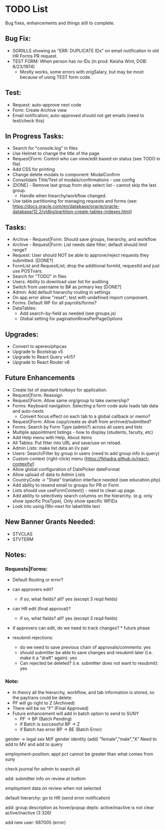 # TODO List
Bug fixes, enhancements and things still to complete.

## Bug Fix:
  * SGRIILLS showing as "ERR: DUPLICATE IDs" on email notification in old HR Forms PR request.
  * TEST FORM: When person has no IDs (in prod: Keisha Wint, DOB: 8/23/1974)
    - Mostly works, some errors with origSalary, but may be moot because of using TEST form code.

## Test:
  * Request: auto-approve next code
  * Form: Create Archive view
  * Email notification; auto-approved should not get emails (need to test/check this)

## In Progress Tasks:
  * Search for "console.log" in files
  * Use Helmet to change the title of the page
  * Request|Form: Control who can view/edit based on status (see TODO in file)
  * Add CSS for printing
  * Change delete modals to component: ModalConfirm
  * Consolidate Title/Text of modals/confirmations - use config
  * [DONE] - Remove last group from skip select list - cannot skip the last group.
    - Handle when hiearchy/workflow changed.
  * Use table partitioning for managing requests and forms (see: https://docs.oracle.com/en/database/oracle/oracle-database/12.2/vldbg/partition-create-tables-indexes.html)
  
## Tasks: 
  * Archive - Request|Form: Should save groups, hierarchy, and workflow
  * Archive - Request|Form: List needs date filter; default should limit range?
  * Request: User should NOT be able to approve/reject requests they submitted. [DONE?]
  * FormList and RequestList; drop the additional formId, requestId and just use POSTvars.
  * Search for "TODO" in files
  * Users: Ability to download user list for auditing
  * Switch from username to B# as primary key [DONE?]
  * Admin: Add default hierarchy routing in settings
  * On app error allow "reset"; test with undefined import component.
  * Forms: Default WF for all payrolls/forms?
  * DataTables:
    - Add search-by-field as needed (see groups.js)
    - Global setting for paginationRowsPerPageOptions

## Upgrades:
  * Convert to apereo/phpcas
  * Upgrade to Bootstrap v5
  * Upgrade to React Query v4/5?
  * Upgrade to React Router v6

## Future Enhancements
  * Create list of standard hotkeys for application.
  * Request|Form: Reassign
  * Request|Form: Allow same org/group to take ownership?
  * Forms: Keyboard navigation.  Selecting a form code auto loads tab data and auto-nexts
    - Convert focus effect on each tab to a global callback or memo?
  * Request|Form: Allow copy/create as draft from archived/submitted?
  * Forms: Search by Form Type (admin?) across all users and lists
  * Multiple appointment listings - how to display (students, faculty, etc)
  * Add Help menu with Help, About items
  * All Tables: Put filter into URL and save/use on reload.
  * Admin Lists: make list data an l/v pair
  * Users: Search/Filter by group in users (need to add group info in query)
  * Custom context (right-click) menu (https://fkhadra.github.io/react-contexify/)
  * Allow global configuration of DatePicker dateFormat
  * Allow upload of data to Admin Lists
  * CountryCode -> "State" tranlation interface needed (see education.php)
  * Add ability to resend email to groups for PR or Form
  * Lists should use useFormContext() - need to clean up page.
  * Add ability to selectively search columns on the hierarchy. (e.g. only show specific PosType), Only show specific WFIDs
  * Look into using i18n-next for label/title text

## New Banner Grants Needed:
  * STVCLAS
  * STVTERM

## Notes:
### Requests|Forms: 
  * Default Routing or error?

  * can approvers edit?
    * if so, what fields? all? yes (except 3 reqd fields)
  * can HR edit (final approval)?
    * if so, what fields? all? yes (except 3 reqd fields)
  * if approvers can edit, do we need to track changes?
        * future phase
  * resubmit rejections: 
    * do we need to save previous chain of approvals/comments: yes
    * should submitter be able to save changes and resubmit later (i.e. make it a "draft" again): yes
    * Can rejected be deleted? (i.e. submitter does not want to resubmit): yes

### Note: 
  * In theory all the hierarchy, workflow, and tab information is stored, so the paytrans could be delete.
  * PF will go right to Z (Archived)
  * There will be no "F" (Final Approved)
  * Future enhancement will add in batch option to send to SUNY
    * PF -> BP (Batch Pending)
    * if Batch is successful BP -> Z
    * if Batch has error BP -> BE (Batch Error)

gender -> legal sex M/F
gender identity (add)
"female","male","X"
Need to add to MV and add to query

employment-position: appt pct cannot be greater than what comes from suny

check journal for admin to search all

add: submitter info on review at bottom

employment data on review when not selected

default hierarchy: go to HR (send error notification)

add: group description as hover/popup
depts: active/inactive is not clear active/inactive (3 326)

add new user: 687005 (error)

